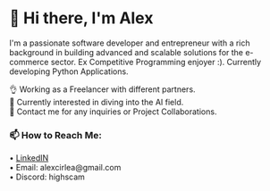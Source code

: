 <h1>👋 Hi there, I'm Alex</h1>

I'm a passionate software developer and entrepreneur with a rich background in building advanced and scalable solutions for the e-commerce sector. Ex Competitive Programming enjoyer :). Currently developing Python Applications.

👌 Working as a Freelancer with different partners. <br>
🌱 Currently interested in diving into the AI field. <br>
👐 Contact me for any inquiries or Project Collaborations.<br>

<h3>📫 How to Reach Me:</h3>
• <a href='https://www.linkedin.com/in/mihai-alexandru-cirlea-74038a1ab/'>LinkedIN</a><br>
• Email: alexcirlea@gmail.com<br>
• Discord: highscam
